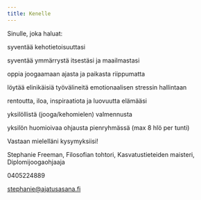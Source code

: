 ```yaml
---
title: Kenelle
---
```


Sinulle, joka haluat:
  
syventää kehotietoisuuttasi

syventää ymmärrystä itsestäsi ja maailmastasi

oppia joogaamaan ajasta ja paikasta riippumatta

löytää elinikäisiä työvälineitä emotionaalisen stressin hallintaan

rentoutta, iloa, inspiraatiota ja luovuutta elämääsi

yksilöllistä (jooga/kehomielen) valmennusta 

yksilön huomioivaa ohjausta pienryhmässä (max 8 hlö per tunti)


Vastaan mielelläni kysymyksiisi!

Stephanie Freeman, Filosofian tohtori, Kasvatustieteiden maisteri, Diplomijoogaohjaaja

0405224889

[stephanie@ajatusasana.fi](mailto:stephanie@ajatusasana.fi)
